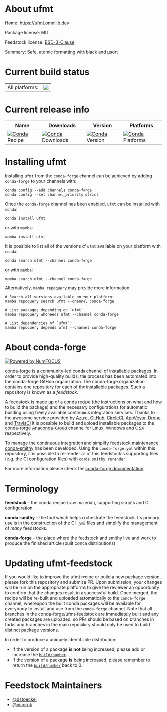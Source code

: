 About ufmt
==========

Home: https://ufmt.omnilib.dev

Package license: MIT

Feedstock license: [BSD-3-Clause](https://github.com/conda-forge/ufmt-feedstock/blob/main/LICENSE.txt)

Summary: Safe, atomic formatting with black and μsort

Current build status
====================


<table><tr><td>All platforms:</td>
    <td>
      <a href="https://dev.azure.com/conda-forge/feedstock-builds/_build/latest?definitionId=17698&branchName=main">
        <img src="https://dev.azure.com/conda-forge/feedstock-builds/_apis/build/status/ufmt-feedstock?branchName=main">
      </a>
    </td>
  </tr>
</table>

Current release info
====================

| Name | Downloads | Version | Platforms |
| --- | --- | --- | --- |
| [![Conda Recipe](https://img.shields.io/badge/recipe-ufmt-green.svg)](https://anaconda.org/conda-forge/ufmt) | [![Conda Downloads](https://img.shields.io/conda/dn/conda-forge/ufmt.svg)](https://anaconda.org/conda-forge/ufmt) | [![Conda Version](https://img.shields.io/conda/vn/conda-forge/ufmt.svg)](https://anaconda.org/conda-forge/ufmt) | [![Conda Platforms](https://img.shields.io/conda/pn/conda-forge/ufmt.svg)](https://anaconda.org/conda-forge/ufmt) |

Installing ufmt
===============

Installing `ufmt` from the `conda-forge` channel can be achieved by adding `conda-forge` to your channels with:

```
conda config --add channels conda-forge
conda config --set channel_priority strict
```

Once the `conda-forge` channel has been enabled, `ufmt` can be installed with `conda`:

```
conda install ufmt
```

or with `mamba`:

```
mamba install ufmt
```

It is possible to list all of the versions of `ufmt` available on your platform with `conda`:

```
conda search ufmt --channel conda-forge
```

or with `mamba`:

```
mamba search ufmt --channel conda-forge
```

Alternatively, `mamba repoquery` may provide more information:

```
# Search all versions available on your platform:
mamba repoquery search ufmt --channel conda-forge

# List packages depending on `ufmt`:
mamba repoquery whoneeds ufmt --channel conda-forge

# List dependencies of `ufmt`:
mamba repoquery depends ufmt --channel conda-forge
```


About conda-forge
=================

[![Powered by
NumFOCUS](https://img.shields.io/badge/powered%20by-NumFOCUS-orange.svg?style=flat&colorA=E1523D&colorB=007D8A)](https://numfocus.org)

conda-forge is a community-led conda channel of installable packages.
In order to provide high-quality builds, the process has been automated into the
conda-forge GitHub organization. The conda-forge organization contains one repository
for each of the installable packages. Such a repository is known as a *feedstock*.

A feedstock is made up of a conda recipe (the instructions on what and how to build
the package) and the necessary configurations for automatic building using freely
available continuous integration services. Thanks to the awesome service provided by
[Azure](https://azure.microsoft.com/en-us/services/devops/), [GitHub](https://github.com/),
[CircleCI](https://circleci.com/), [AppVeyor](https://www.appveyor.com/),
[Drone](https://cloud.drone.io/welcome), and [TravisCI](https://travis-ci.com/)
it is possible to build and upload installable packages to the
[conda-forge](https://anaconda.org/conda-forge) [Anaconda-Cloud](https://anaconda.org/)
channel for Linux, Windows and OSX respectively.

To manage the continuous integration and simplify feedstock maintenance
[conda-smithy](https://github.com/conda-forge/conda-smithy) has been developed.
Using the ``conda-forge.yml`` within this repository, it is possible to re-render all of
this feedstock's supporting files (e.g. the CI configuration files) with ``conda smithy rerender``.

For more information please check the [conda-forge documentation](https://conda-forge.org/docs/).

Terminology
===========

**feedstock** - the conda recipe (raw material), supporting scripts and CI configuration.

**conda-smithy** - the tool which helps orchestrate the feedstock.
                   Its primary use is in the construction of the CI ``.yml`` files
                   and simplify the management of *many* feedstocks.

**conda-forge** - the place where the feedstock and smithy live and work to
                  produce the finished article (built conda distributions)


Updating ufmt-feedstock
=======================

If you would like to improve the ufmt recipe or build a new
package version, please fork this repository and submit a PR. Upon submission,
your changes will be run on the appropriate platforms to give the reviewer an
opportunity to confirm that the changes result in a successful build. Once
merged, the recipe will be re-built and uploaded automatically to the
`conda-forge` channel, whereupon the built conda packages will be available for
everybody to install and use from the `conda-forge` channel.
Note that all branches in the conda-forge/ufmt-feedstock are
immediately built and any created packages are uploaded, so PRs should be based
on branches in forks and branches in the main repository should only be used to
build distinct package versions.

In order to produce a uniquely identifiable distribution:
 * If the version of a package **is not** being increased, please add or increase
   the [``build/number``](https://docs.conda.io/projects/conda-build/en/latest/resources/define-metadata.html#build-number-and-string).
 * If the version of a package **is** being increased, please remember to return
   the [``build/number``](https://docs.conda.io/projects/conda-build/en/latest/resources/define-metadata.html#build-number-and-string)
   back to 0.

Feedstock Maintainers
=====================

* [@dstoeckel](https://github.com/dstoeckel/)
* [@nicornk](https://github.com/nicornk/)


